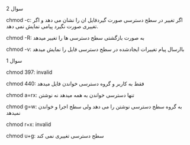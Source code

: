 سوال 2

chmod -c:
اگر تغییر در سطح دسترسی صورت گیردفایل ان را نشان می دهد و اگر تغییری صورت نگیرد پیامی نمایش نمی دهد.

chmod -R:
به صورت بازگشتی سطح دسترسی ها را تغییر میدهد

chmod -v:
باارسال پیام تغییرات ایجادشده در  سطح دسترسی فایل را نمایش میدهد


سوال 1

chmod 397:
invalid

chmod 440:
فقط به کاربر و گروه دسترسی خواندن فایل میدهد

chmod a=rx:
تنها دسترسی خواندن به همه میدهد نه نوشتن

chmod g=w:
به گروه سطح دسترسی نوشتن را می دهد ولی سطح اجرا و خواندن نمیدهد

chmod r+x:
invalid

chmod u+g:
سطح دسترسی تغییری نمی کند
